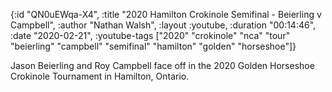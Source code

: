 {:id "QN0uEWqa-X4",
 :title "2020 Hamilton Crokinole Semifinal - Beierling v Campbell",
 :author "Nathan Walsh",
 :layout :youtube,
 :duration "00:14:46",
 :date "2020-02-21",
 :youtube-tags
 ["2020"
  "crokinole"
  "nca"
  "tour"
  "beierling"
  "campbell"
  "semifinal"
  "hamilton"
  "golden"
  "horseshoe"]}


Jason Beierling and Roy Campbell face off in the 2020 Golden Horseshoe Crokinole Tournament in Hamilton, Ontario.

